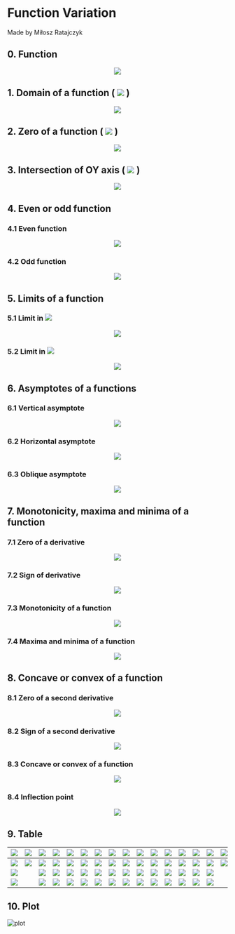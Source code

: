 #  Function Variation
  
  
Made by Miłosz Ratajczyk
  
  
##  0. Function
  
  
<p align="center"><img src="https://latex.codecogs.com/gif.latex?f(x)%20=%202x^3%20-%203x^2%20-%202x%20+%203"/></p>  
  
  
  
##  1. Domain of a function ( <img src="https://latex.codecogs.com/gif.latex?&#x5C;mathbb{X}"/> ) 
  
  
<p align="center"><img src="https://latex.codecogs.com/gif.latex?x%20&#x5C;in%20&#x5C;R"/></p>  
  
  
  
##  2. Zero of a function ( <img src="https://latex.codecogs.com/gif.latex?x_0"/> )
  
  
<p align="center"><img src="https://latex.codecogs.com/gif.latex?f(x)%20=%200%20&#x5C;&#x5C;2x^3%20-%203x^2%20-%202x%20+%203%20=%200%20&#x5C;&#x5C;&#x5C;vdots%20&#x5C;&#x5C;(2%20x%20-%203)%20(x%20-%201)%20(x%20+%201)%20=%200%20&#x5C;&#x5C;x_0%20=%20-1%20&#x5C;hspace{2mm}%20%20&#x5C;lor%20&#x5C;hspace{2mm}%20%20x_0%20=%201%20&#x5C;hspace{2mm}%20%20&#x5C;lor%20&#x5C;hspace{2mm}%20x_0%20=%20&#x5C;frac{3}{2}"/></p>  
  
  
  
##  3. Intersection of OY axis ( <img src="https://latex.codecogs.com/gif.latex?y_0"/> )
  
  
<p align="center"><img src="https://latex.codecogs.com/gif.latex?f(0)%20=%20y_0%20&#x5C;&#x5C;f(0)%20=%202(0)^3%20-%203(0)^2%20-%202(0)%20+%203%20&#x5C;&#x5C;y_0%20=%203"/></p>  
  
  
  
##  4. Even or odd function
  
  
###  4.1 Even function
  
<p align="center"><img src="https://latex.codecogs.com/gif.latex?&#x5C;forall_{%20x%20&#x5C;in%20&#x5C;mathbb{X}%20}%20&#x5C;,%20f(x)%20&#x5C;ne%20f(-x)%20&#x5C;&#x5C;&#x5C;text{Not%20even}"/></p>  
  
  
###  4.2 Odd function
  
<p align="center"><img src="https://latex.codecogs.com/gif.latex?&#x5C;forall_{%20x%20&#x5C;in%20&#x5C;mathbb{X}%20}%20&#x5C;,%20-f(x)%20&#x5C;ne%20f(-x)%20&#x5C;&#x5C;&#x5C;text{Not%20odd}"/></p>  
  
  
  
##  5. Limits of a function
  
  
###  5.1 Limit in <img src="https://latex.codecogs.com/gif.latex?-&#x5C;infty"/>
  
<p align="center"><img src="https://latex.codecogs.com/gif.latex?&#x5C;lim_{x%20&#x5C;to%20-&#x5C;infty}%20f(x)%20=%20&#x5C;lim_{x%20&#x5C;to%20-&#x5C;infty}%20x^3%20(2%20-%20&#x5C;frac{3}{x}%20-%20&#x5C;frac{2}{x^2}%20+%20&#x5C;frac{3}{x^3})%20=%20-&#x5C;infty"/></p>  
  
  
###  5.2 Limit in <img src="https://latex.codecogs.com/gif.latex?&#x5C;infty"/>
  
<p align="center"><img src="https://latex.codecogs.com/gif.latex?&#x5C;lim_{x%20&#x5C;to%20&#x5C;infty}%20f(x)%20=%20&#x5C;lim_{x%20&#x5C;to%20&#x5C;infty}%20x^3%20(2%20-%20&#x5C;frac{3}{x}%20-%20&#x5C;frac{2}{x^2}%20+%20&#x5C;frac{3}{x^3})%20=%20&#x5C;infty"/></p>  
  
  
  
##  6. Asymptotes of a functions
  
  
###  6.1 Vertical asymptote
  
<p align="center"><img src="https://latex.codecogs.com/gif.latex?&#x5C;text{Does%20not%20exist}"/></p>  
  
  
###  6.2 Horizontal asymptote
  
<p align="center"><img src="https://latex.codecogs.com/gif.latex?&#x5C;text{Does%20not%20exist}"/></p>  
  
  
###  6.3 Oblique asymptote
  
<p align="center"><img src="https://latex.codecogs.com/gif.latex?&#x5C;text{Does%20not%20exist}"/></p>  
  
  
  
##  7. Monotonicity, maxima and minima of a function
  
  
###  7.1 Zero of a derivative
  
<p align="center"><img src="https://latex.codecogs.com/gif.latex?f&#x27;(x)%20=%206x^2%20-%206x%20-%202%20&#x5C;&#x5C;f&#x27;(x)%20=%200%20&#x5C;&#x5C;6x^2%20-%206x%20-%202%20=%200%20&#x5C;&#x5C;2%20(3x^2%20-%203x%20-%201)%20=%200%20&#x5C;&#x5C;x%20=%20&#x5C;frac{1%20-%20&#x5C;sqrt{&#x5C;frac{7}{3}}}{2}%20&#x5C;approx%20-0.26&#x5C;hspace{2mm}%20&#x5C;lor%20&#x5C;hspace{2mm}%20x%20=%20&#x5C;frac{1%20+%20&#x5C;sqrt{&#x5C;frac{7}{3}}}{2}%20&#x5C;approx%201.26"/></p>  
  
  
###  7.2 Sign of derivative
  
<p align="center"><img src="https://latex.codecogs.com/gif.latex?f&#x27;(x)%20&gt;%200%20&#x5C;,%20,%20&#x5C;hspace{3mm}%20x%20&#x5C;in%20(%20-&#x5C;infty,%20&#x5C;frac{1%20-%20&#x5C;sqrt{&#x5C;frac{7}{3}}}{2}%20%20)&#x5C;cup%20(%20&#x5C;frac{1%20+%20&#x5C;sqrt{&#x5C;frac{7}{3}}}{2}%20%20,%20+&#x5C;infty%20)&#x5C;&#x5C;%20&#x5C;%20&#x5C;&#x5C;f&#x27;(x)%20=%200%20&#x5C;,%20,%20&#x5C;hspace{3mm}x%20&#x5C;in%20&#x5C;{%20&#x5C;frac{1%20-%20&#x5C;sqrt{&#x5C;frac{7}{3}}}{2}%20,%20&#x5C;frac{1%20+%20&#x5C;sqrt{&#x5C;frac{7}{3}}}{2}%20%20&#x5C;}&#x5C;&#x5C;%20&#x5C;%20&#x5C;&#x5C;f&#x27;(x)%20&lt;%200%20&#x5C;,%20,%20&#x5C;hspace{3mm}%20x%20&#x5C;in%20(&#x5C;frac{1%20-%20&#x5C;sqrt{&#x5C;frac{7}{3}}}{2}%20,%20&#x5C;frac{1%20+%20&#x5C;sqrt{&#x5C;frac{7}{3}}}{2}%20)&#x5C;&#x5C;%20&#x5C;%20&#x5C;&#x5C;"/></p>  
  
  
###  7.3 Monotonicity of a function
  
<p align="center"><img src="https://latex.codecogs.com/gif.latex?f%20&#x5C;nearrow%20&#x5C;,%20,%20&#x5C;hspace{3mm}x%20&#x5C;in%20(%20-&#x5C;infty,%20&#x5C;frac{1%20-%20&#x5C;sqrt{&#x5C;frac{7}{3}}}{2}%20%20&#x5C;rangle,&#x5C;langle%20%20&#x5C;frac{1%20+%20&#x5C;sqrt{&#x5C;frac{7}{3}}}{2}%20%20,%20+&#x5C;infty%20)&#x5C;&#x5C;%20&#x5C;%20&#x5C;&#x5C;f%20&#x5C;searrow%20&#x5C;,%20,%20&#x5C;hspace{3mm}x%20&#x5C;in%20&#x5C;langle%20&#x5C;frac{1%20-%20&#x5C;sqrt{&#x5C;frac{7}{3}}}{2}%20,%20&#x5C;frac{1%20+%20&#x5C;sqrt{&#x5C;frac{7}{3}}}{2}%20&#x5C;rangle"/></p>  
  
  
###  7.4 Maxima and minima of a function
  
<p align="center"><img src="https://latex.codecogs.com/gif.latex?f&#x27;&#x27;(x)%20=%2012x%20-%206&#x5C;&#x5C;%20&#x5C;%20&#x5C;&#x5C;f&#x27;&#x27;(&#x5C;frac{1%20-%20&#x5C;sqrt{&#x5C;frac{7}{3}}}{2})%20&#x5C;approx%20-9.12%20&lt;%200%20&#x5C;Rightarrow%20&#x5C;text{Maxima}&#x5C;&#x5C;%20&#x5C;%20&#x5C;&#x5C;f&#x27;&#x27;(&#x5C;frac{1%20+%20&#x5C;sqrt{&#x5C;frac{7}{3}}}{2})%20&#x5C;approx%209.12%20&gt;%200%20&#x5C;Rightarrow%20&#x5C;text{Minima}"/></p>  
  
  
  
##  8. Concave or convex of a function
  
  
###  8.1 Zero of a second derivative
  
<p align="center"><img src="https://latex.codecogs.com/gif.latex?f&#x27;&#x27;(x)%20=%2012x%20-%206%20&#x5C;&#x5C;f&#x27;&#x27;(x)%20=%200%20&#x5C;&#x5C;12x%20-%206%20=%200%20&#x5C;&#x5C;x%20=%20&#x5C;frac{1}{2}"/></p>  
  
  
###  8.2 Sign of a second derivative
  
<p align="center"><img src="https://latex.codecogs.com/gif.latex?f&#x27;&#x27;(x)%20&lt;%200%20&#x5C;,%20,%20&#x5C;hspace{3mm}%20x%20&#x5C;in%20(%20-&#x5C;infty,%20&#x5C;frac{1}{2}%20)%20&#x5C;&#x5C;f&#x27;&#x27;(x)%20=%200%20&#x5C;,%20,%20&#x5C;hspace{3mm}%20x%20=%20&#x5C;frac{1}{2}%20&#x5C;&#x5C;f&#x27;&#x27;(x)%20&gt;%200%20&#x5C;,%20,%20&#x5C;hspace{3mm}%20x%20&#x5C;in%20(%20&#x5C;frac{1}{2},%20-&#x5C;infty%20)"/></p>  
  
  
###  8.3 Concave or convex of a function
  
<p align="center"><img src="https://latex.codecogs.com/gif.latex?x%20&#x5C;in%20(-&#x5C;infty%20,%20&#x5C;frac{1}{2})%20&#x5C;Rightarrow%20&#x5C;text{Concave%20function}%20&#x5C;&#x5C;x%20&#x5C;in%20(&#x5C;frac{1}{2},%20&#x5C;infty%20%20)%20&#x5C;Rightarrow%20&#x5C;text{Convex%20function}"/></p>  
  
  
###  8.4 Inflection point
  
<p align="center"><img src="https://latex.codecogs.com/gif.latex?f&#x27;&#x27;(&#x5C;frac{1}{2})%20=%200%20&#x5C;Rightarrow%20&#x5C;text{Inflection%20point%20in%20}%20&#x5C;frac{1}{2}"/></p>  
  
  
  
##  9. Table
  
|      <img src="https://latex.codecogs.com/gif.latex?x"/> | <img src="https://latex.codecogs.com/gif.latex?-&#x5C;infty"/> |   <img src="https://latex.codecogs.com/gif.latex?(-&#x5C;infty,%20-1%20)"/>    | <img src="https://latex.codecogs.com/gif.latex?-1"/>  | <img src="https://latex.codecogs.com/gif.latex?(-1,&#x5C;frac{1%20-%20&#x5C;sqrt{&#x5C;frac{7}{3}}}{2}%20)"/> | <img src="https://latex.codecogs.com/gif.latex?&#x5C;frac{1%20-%20&#x5C;sqrt{&#x5C;frac{7}{3}}}{2}"/> | <img src="https://latex.codecogs.com/gif.latex?(&#x5C;frac{1%20-%20&#x5C;sqrt{&#x5C;frac{7}{3}}}{2},%201%20)"/> |  <img src="https://latex.codecogs.com/gif.latex?1"/>  |   <img src="https://latex.codecogs.com/gif.latex?(1,%20%20&#x5C;frac{1}{2})"/>   |       <img src="https://latex.codecogs.com/gif.latex?&#x5C;frac{1}{2}"/>       | <img src="https://latex.codecogs.com/gif.latex?(&#x5C;frac{1}{2}%20,%20&#x5C;frac{1%20+%20&#x5C;sqrt{&#x5C;frac{7}{3}}}{2}%20)"/> | <img src="https://latex.codecogs.com/gif.latex?&#x5C;frac{1%20+%20&#x5C;sqrt{&#x5C;frac{7}{3}}}{2}"/> | <img src="https://latex.codecogs.com/gif.latex?(&#x5C;frac{1%20+%20&#x5C;sqrt{&#x5C;frac{7}{3}}}{2},%20&#x5C;frac{3}{2}%20)"/> | <img src="https://latex.codecogs.com/gif.latex?&#x5C;frac{3}{2}"/> | <img src="https://latex.codecogs.com/gif.latex?(&#x5C;frac{3}{2},%20+&#x5C;infty%20)"/> | <img src="https://latex.codecogs.com/gif.latex?+&#x5C;infty"/> |
| -------: | :-------: | :-------------------: | :---: | :--------------------------------------: | :--------------------------------: | :--------------------------------------: | :---: | :---------------------: | :-----------------------: | :-------------------------------------------------: | :--------------------------------: | :------------------------------------------------: | :-----------: | :-----------------------: | :-------: |
|   <img src="https://latex.codecogs.com/gif.latex?f(x)"/> | <img src="https://latex.codecogs.com/gif.latex?-&#x5C;infty"/> | <img src="https://latex.codecogs.com/gif.latex?&#x5C;uparrow&#x5C;rightarrow"/> |  <img src="https://latex.codecogs.com/gif.latex?0"/>  |          <img src="https://latex.codecogs.com/gif.latex?&#x5C;uparrow&#x5C;rightarrow"/>           |          <img src="https://latex.codecogs.com/gif.latex?&#x5C;text{maxima}"/>           |         <img src="https://latex.codecogs.com/gif.latex?&#x5C;rightarrow&#x5C;downarrow"/>          |  <img src="https://latex.codecogs.com/gif.latex?0"/>  | <img src="https://latex.codecogs.com/gif.latex?&#x5C;rightarrow&#x5C;downarrow"/> | <img src="https://latex.codecogs.com/gif.latex?&#x5C;text{inflection%20point}"/> |               <img src="https://latex.codecogs.com/gif.latex?&#x5C;downarrow&#x5C;rightarrow"/>               |          <img src="https://latex.codecogs.com/gif.latex?&#x5C;text{minima}"/>           |               <img src="https://latex.codecogs.com/gif.latex?&#x5C;rightarrow&#x5C;uparrow"/>                |      <img src="https://latex.codecogs.com/gif.latex?0"/>      |   <img src="https://latex.codecogs.com/gif.latex?&#x5C;rightarrow&#x5C;uparrow"/>   | <img src="https://latex.codecogs.com/gif.latex?&#x5C;infty"/>  |
|  <img src="https://latex.codecogs.com/gif.latex?f&#x27;(x)"/> |           |          <img src="https://latex.codecogs.com/gif.latex?+"/>          |  <img src="https://latex.codecogs.com/gif.latex?+"/>  |                   <img src="https://latex.codecogs.com/gif.latex?+"/>                    |                <img src="https://latex.codecogs.com/gif.latex?0"/>                 |                   <img src="https://latex.codecogs.com/gif.latex?-"/>                    |  <img src="https://latex.codecogs.com/gif.latex?-"/>  |           <img src="https://latex.codecogs.com/gif.latex?-"/>           |            <img src="https://latex.codecogs.com/gif.latex?-"/>            |                         <img src="https://latex.codecogs.com/gif.latex?-"/>                         |                <img src="https://latex.codecogs.com/gif.latex?0"/>                 |                        <img src="https://latex.codecogs.com/gif.latex?+"/>                         |      <img src="https://latex.codecogs.com/gif.latex?+"/>      |            <img src="https://latex.codecogs.com/gif.latex?+"/>            |           |
| <img src="https://latex.codecogs.com/gif.latex?f&#x27;&#x27;(x)"/> |           |          <img src="https://latex.codecogs.com/gif.latex?-"/>          |  <img src="https://latex.codecogs.com/gif.latex?-"/>  |                   <img src="https://latex.codecogs.com/gif.latex?-"/>                    |                <img src="https://latex.codecogs.com/gif.latex?-"/>                 |                   <img src="https://latex.codecogs.com/gif.latex?-"/>                    |  <img src="https://latex.codecogs.com/gif.latex?-"/>  |           <img src="https://latex.codecogs.com/gif.latex?-"/>           |            <img src="https://latex.codecogs.com/gif.latex?0"/>            |                         <img src="https://latex.codecogs.com/gif.latex?+"/>                         |                <img src="https://latex.codecogs.com/gif.latex?+"/>                 |                        <img src="https://latex.codecogs.com/gif.latex?+"/>                         |      <img src="https://latex.codecogs.com/gif.latex?+"/>      |            <img src="https://latex.codecogs.com/gif.latex?+"/>            |           |
  
  
##  10. Plot 
  
  
![plot](https://github.com/miloszratajczyk/function-variation/blob/master/function1.png?raw=true )
  